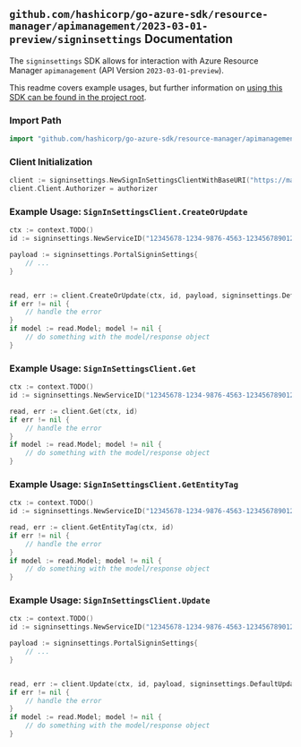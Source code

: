 
## `github.com/hashicorp/go-azure-sdk/resource-manager/apimanagement/2023-03-01-preview/signinsettings` Documentation

The `signinsettings` SDK allows for interaction with Azure Resource Manager `apimanagement` (API Version `2023-03-01-preview`).

This readme covers example usages, but further information on [using this SDK can be found in the project root](https://github.com/hashicorp/go-azure-sdk/tree/main/docs).

### Import Path

```go
import "github.com/hashicorp/go-azure-sdk/resource-manager/apimanagement/2023-03-01-preview/signinsettings"
```


### Client Initialization

```go
client := signinsettings.NewSignInSettingsClientWithBaseURI("https://management.azure.com")
client.Client.Authorizer = authorizer
```


### Example Usage: `SignInSettingsClient.CreateOrUpdate`

```go
ctx := context.TODO()
id := signinsettings.NewServiceID("12345678-1234-9876-4563-123456789012", "example-resource-group", "serviceName")

payload := signinsettings.PortalSigninSettings{
	// ...
}


read, err := client.CreateOrUpdate(ctx, id, payload, signinsettings.DefaultCreateOrUpdateOperationOptions())
if err != nil {
	// handle the error
}
if model := read.Model; model != nil {
	// do something with the model/response object
}
```


### Example Usage: `SignInSettingsClient.Get`

```go
ctx := context.TODO()
id := signinsettings.NewServiceID("12345678-1234-9876-4563-123456789012", "example-resource-group", "serviceName")

read, err := client.Get(ctx, id)
if err != nil {
	// handle the error
}
if model := read.Model; model != nil {
	// do something with the model/response object
}
```


### Example Usage: `SignInSettingsClient.GetEntityTag`

```go
ctx := context.TODO()
id := signinsettings.NewServiceID("12345678-1234-9876-4563-123456789012", "example-resource-group", "serviceName")

read, err := client.GetEntityTag(ctx, id)
if err != nil {
	// handle the error
}
if model := read.Model; model != nil {
	// do something with the model/response object
}
```


### Example Usage: `SignInSettingsClient.Update`

```go
ctx := context.TODO()
id := signinsettings.NewServiceID("12345678-1234-9876-4563-123456789012", "example-resource-group", "serviceName")

payload := signinsettings.PortalSigninSettings{
	// ...
}


read, err := client.Update(ctx, id, payload, signinsettings.DefaultUpdateOperationOptions())
if err != nil {
	// handle the error
}
if model := read.Model; model != nil {
	// do something with the model/response object
}
```

